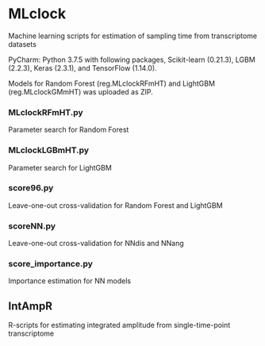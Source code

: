 # MLclock
Machine learning scripts for estimation of sampling time from transcriptome datasets

PyCharm: Python 3.7.5 with following packages, Scikit-learn (0.21.3), LGBM (2.2.3), Keras (2.3.1), and TensorFlow (1.14.0).

Models for Random Forest (reg.MLclockRFmHT) and LightGBM (reg.MLclockGMmHT) was uploaded as ZIP.

### MLclockRFmHT.py
Parameter search for Random Forest

### MLclockLGBmHT.py
Parameter search for LightGBM

### score96.py
Leave-one-out cross-validation for Random Forest and LightGBM

### scoreNN.py
Leave-one-out cross-validation for NNdis and NNang

### score_importance.py
Importance estimation for NN models

## IntAmpR
R-scripts for estimating integrated amplitude from single-time-point transcriptome
